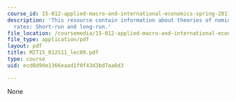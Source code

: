 ```yaml
---
course_id: 15-012-applied-macro-and-international-economics-spring-2011
description: 'This resource contain information about theories of nominal exchange
  rates: Short-run and long-run.'
file_location: /coursemedia/15-012-applied-macro-and-international-economics-spring-2011/ecd0d9de1366eaad1f0f43d3bd7aa6d3_MIT15_012S11_lec09.pdf
file_type: application/pdf
layout: pdf
title: MIT15_012S11_lec09.pdf
type: course
uid: ecd0d9de1366eaad1f0f43d3bd7aa6d3

---
```

None